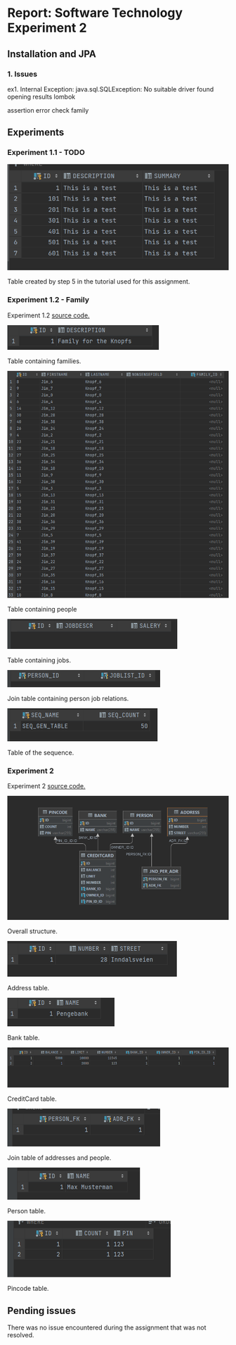 # Report: Software Technology Experiment 2

## Installation and JPA

### 1. Issues
ex1. Internal Exception: java.sql.SQLException: No suitable driver found
opening results
lombok


assertion error check family

## Experiments

### Experiment 1.1 - TODO

![table todo](img/expass2-1.png)

Table created by step 5 in the tutorial used for this assignment.

### Experiment 1.2 - Family
Experiment 1.2 [source code.](https://github.com/KjerstiDA/DAT250-Family)

![family](img/expass2-family.png)

Table containing families.

![Person](img/expass2-person.png)

Table containing people

![job](img/expass2-job.png)

Table containing jobs.

![img/img_1.png](img/expass2-personjob.png)

Join table containing person job relations.

![img/img_1.png](img/expass2-sequence.png)

Table of the sequence.



### Experiment 2
Experiment 2 [source code.](https://github.com/KjerstiDA/DAT250-CC)

![overview](img/card.png)

Overall structure.

![address](img/card1.png)

Address table.

![bank](img/card2.png)

Bank table.

![CC](img/card3.png)

CreditCard table.

![join_adr_pers](img/card4.png)

Join table of addresses and people.

![Person](img/card5.png)

Person table.

![CC pin](img/card6.png)

Pincode table.
## Pending issues
There was no issue encountered during the assignment that was not resolved.



